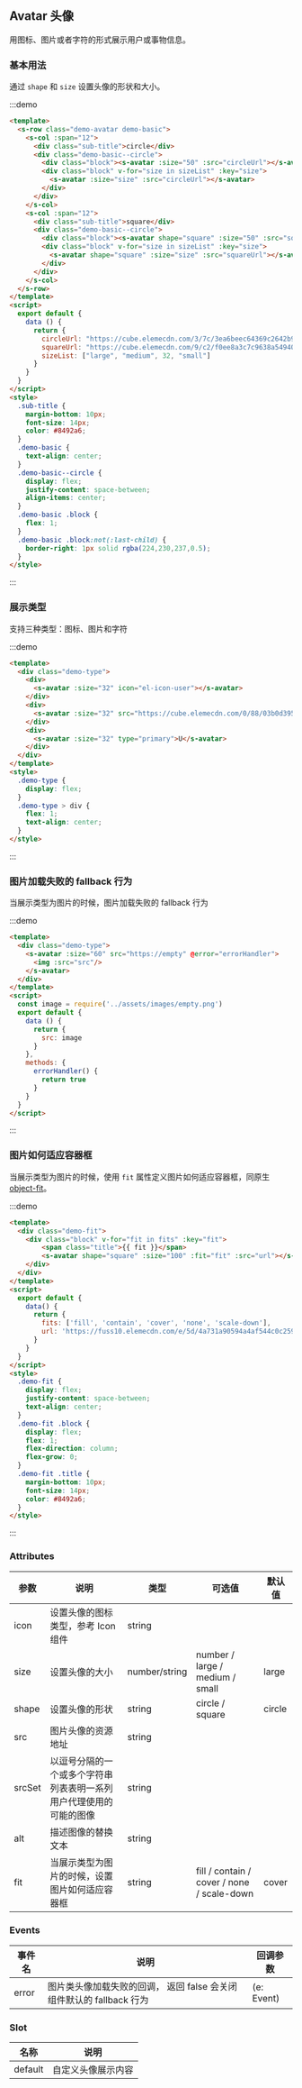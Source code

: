 ## Avatar 头像

用图标、图片或者字符的形式展示用户或事物信息。

### 基本用法

通过 `shape` 和 `size` 设置头像的形状和大小。

:::demo
```html
<template>
  <s-row class="demo-avatar demo-basic">
    <s-col :span="12">
      <div class="sub-title">circle</div>
      <div class="demo-basic--circle">
        <div class="block"><s-avatar :size="50" :src="circleUrl"></s-avatar></div>
        <div class="block" v-for="size in sizeList" :key="size">
          <s-avatar :size="size" :src="circleUrl"></s-avatar>
        </div>
      </div>
    </s-col>  
    <s-col :span="12">
      <div class="sub-title">square</div>
      <div class="demo-basic--circle">
        <div class="block"><s-avatar shape="square" :size="50" :src="squareUrl"></s-avatar></div>
        <div class="block" v-for="size in sizeList" :key="size">
          <s-avatar shape="square" :size="size" :src="squareUrl"></s-avatar>
        </div>
      </div>
    </s-col> 
  </s-row>
</template>
<script>
  export default {
    data () {
      return {
        circleUrl: "https://cube.elemecdn.com/3/7c/3ea6beec64369c2642b92c6726f1epng.png",
        squareUrl: "https://cube.elemecdn.com/9/c2/f0ee8a3c7c9638a54940382568c9dpng.png",
        sizeList: ["large", "medium", 32, "small"]
      }
    }
  }
</script>
<style>
  .sub-title {
    margin-bottom: 10px;
    font-size: 14px;
    color: #8492a6;
  }
  .demo-basic {
    text-align: center;
  }
  .demo-basic--circle {
    display: flex;
    justify-content: space-between;
    align-items: center;
  }
  .demo-basic .block {
    flex: 1;
  }
  .demo-basic .block:not(:last-child) {
    border-right: 1px solid rgba(224,230,237,0.5);
  }
</style>
```
:::

### 展示类型

支持三种类型：图标、图片和字符

:::demo
```html
<template>
  <div class="demo-type">
    <div>
      <s-avatar :size="32" icon="el-icon-user"></s-avatar>
    </div>
    <div>
      <s-avatar :size="32" src="https://cube.elemecdn.com/0/88/03b0d39583f48206768a7534e55bcpng.png"></s-avatar>
    </div>
    <div>
      <s-avatar :size="32" type="primary">U</s-avatar>
    </div>
  </div>
</template>
<style>
  .demo-type {
    display: flex;
  }
  .demo-type > div {
    flex: 1;
    text-align: center;
  }
</style>
```
:::

### 图片加载失败的 fallback 行为

当展示类型为图片的时候，图片加载失败的 fallback 行为

:::demo
```html
<template>
  <div class="demo-type">
    <s-avatar :size="60" src="https://empty" @error="errorHandler">
      <img :src="src"/>
    </s-avatar>
  </div>
</template>
<script>
  const image = require('../assets/images/empty.png')
  export default {
    data () {
      return {
        src: image
      }
    },
    methods: {
      errorHandler() {
        return true
      }
    }
  }
</script>

```
:::

### 图片如何适应容器框

当展示类型为图片的时候，使用 `fit` 属性定义图片如何适应容器框，同原生 [object-fit](https://developer.mozilla.org/en-US/docs/Web/CSS/object-fit)。

:::demo
```html
<template>
  <div class="demo-fit">
    <div class="block" v-for="fit in fits" :key="fit">
        <span class="title">{{ fit }}</span>
        <s-avatar shape="square" :size="100" :fit="fit" :src="url"></s-avatar>
    </div>
  </div>
</template>
<script>
  export default {
    data() {
      return {
        fits: ['fill', 'contain', 'cover', 'none', 'scale-down'],
        url: 'https://fuss10.elemecdn.com/e/5d/4a731a90594a4af544c0c25941171jpeg.jpeg'
      }
    }
  }
</script>
<style>
  .demo-fit {
    display: flex;
    justify-content: space-between;
    text-align: center;
  }
  .demo-fit .block {
    display: flex;
    flex: 1;
    flex-direction: column;
    flex-grow: 0;
  }
  .demo-fit .title {
    margin-bottom: 10px;
    font-size: 14px;
    color: #8492a6;
  }
</style>
```
:::

### Attributes

| 参数              | 说明                             | 类型            | 可选值 | 默认值 |
| ----------------- | -------------------------------- | --------------- | ------ | ------ |
| icon              | 设置头像的图标类型，参考 Icon 组件   | string          |        |        |
| size              | 设置头像的大小                     | number/string | number / large / medium / small | large  |
| shape             | 设置头像的形状  | string |    circle / square     |   circle  |
| src               | 图片头像的资源地址 | string |        |      |
| srcSet            | 以逗号分隔的一个或多个字符串列表表明一系列用户代理使用的可能的图像 | string |        |      |
| alt               | 描述图像的替换文本 | string |        |      |
| fit               | 当展示类型为图片的时候，设置图片如何适应容器框 | string |    fill / contain / cover / none / scale-down    |   cover   |


### Events

| 事件名 | 说明               | 回调参数 |
| ------ | ------------------ | -------- |
| error  | 图片类头像加载失败的回调， 返回 false 会关闭组件默认的 fallback 行为 |(e: Event)  |

### Slot

| 名称	 | 说明               |  
| ------ | ------------------ | 
| default  | 自定义头像展示内容 |
